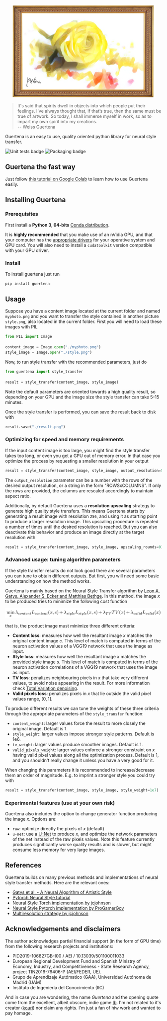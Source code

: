 <div align="center">
  <img src="https://raw.githubusercontent.com/albarji/guertena/master/docs/img/guertenaLogo.png" height="300"><br>
</div>

> It's said that spirits dwell in objects into which people put their feelings. I've always thought that, if that’s true, then the same must be true of artwork. So today, I shall immerse myself in work, so as to impart my own spirit into my creations.  
> -- Weiss Guertena

Guertena is an easy to use, quality oriented python library for neural style transfer.

![Unit tests badge](https://github.com/albarji/guertena/actions/workflows/tests.yml/badge.svg)
![Packaging badge](https://github.com/albarji/guertena/actions/workflows/publish.yml/badge.svg)

## Guertena the fast way

Just follow [this tutorial on Google Colab](https://colab.research.google.com/drive/1jvQx95EDjBMak34e12-KYfZd_4Td2Z5t?usp=sharing) to learn how to use Guertena easily.

## Installing Guertena

### Prerequisites

First install a **Python 3, 64-bits** [Conda distribution](https://anaconda.org/anaconda/python).

It is **highly recommended** that you make use of an nVidia GPU, and that your computer has the [appropriate drivers](http://www.nvidia.com//Download/index.aspx) for your operative system and GPU card. You will also need to install a `cudatoolkit` version compatible with your GPU driver.

### Install

To install guertena just run

```python
pip install guertena
```

## Usage

Suppose you have a content image located at the current folder and named `myphoto.png` and you want to transfer the style contained in another picture `style.png`, also located in the current folder. First you will need to load these images with PIL

```python
from PIL import Image

content_image = Image.open("./myphoto.png")
style_image = Image.open("./style.png")
```

Now, to run style transfer with the recommended parameters, just do

```python
from guertena import style_transfer

result = style_transfer(content_image, style_image)
```

Note the default parameters are oriented towards a high quality result, so depending on your GPU and the image size the style transfer can take 5-15 minutes.

Once the style transfer is performed, you can save the result back to disk with

```python
result.save("./result.png")
```

### Optimizing for speed and memory requirements

If the input content image is too large, you might find the style transfer takes too long, or even you get a GPU out of memory error. In that case you optimize the process by requesting a smaller resolution in your output

```python
result = style_transfer(content_image, style_image, output_resolution=512)
```

The `output_resolution` parameter can be a number with the rows of the desired output resolution, or a string in the form "ROWSxCOLUMNS". If only the rows are provided, the columns are rescaled accordingly to maintain aspect ratio.

Additionally, by default Guertena uses a **resolution upscaling** strategy to generate high quality style transfers. This means Guertena starts by generating a result image with resolution `256`, and using it as starting point to produce a larger resolution image. This upscaling procedure is repeated a number of times until the desired resolution is reached. But you can also deactivate this behavior and produce an image directly at the target resolution with

```python
result = style_transfer(content_image, style_image, upscaling_rounds=0)
```

### Advanced usage: tuning algorithm parameters

If the style transfer results do not look good there are several parameters you can tune to obtain different outputs. But first, you will need some basic understanding on how the method works.

Guertena is mainly based on the Neural Style Transfer algorithm by [Leon A. Gatys, Alexander S. Ecker and Matthias Bethge](https://arxiv.org/abs/1508.06576). In this method, the image $x$ to be produced tries to minimize the following cost function

![alt text](docs/img/guertenaEquation.png)

that is, the product image must minimize three different criteria:

* **Content loss**: measures how well the resultant image $x$ matches the original content image $c$. This level of match is computed in terms of the neuron activation values of a VGG19 network that uses the image as input.
* **Style loss**: measures how well the resultant image $x$ matches the provided style image $s$. This level of match is computed in terms of the neuron activation correlations of a VGG19 network that uses the image as input.
* **TV loss**: penalizes neighbouring pixels in $x$ that take very different values, to avoid noise appearing in the result. For more information check [Total Variation denoising](https://en.wikipedia.org/wiki/Total_variation_denoising).
* **Valid pixels loss**: penalizes pixels in $x$ that lie outside the valid pixel values range, $[0, 1]$.

To produce different results we can tune the weights of these three criteria through the appropriate parameters of the `style_transfer` function:

* `content_weight`: larger values force the result to more closely the original image. Default is 1.
* `style_weight`: larger values impose stronger style patterns. Default is 1e6.
* `tv_weight`: larger values produce smoother images. Default is 1.
* `valid_pixels_weight`: larger values enforce a stronger constraint on $x$ having valid pixel values along all the optimization process. Default is 1, and you shouldn't really change it unless you have a very good for it.

When changing this parameters it is recommended to increase/decrease them an order of magnitude. E.g. to imprint a stronger style you could try with

```python
result = style_transfer(content_image, style_image, style_weight=1e7)
```

### Experimental features (use at your own risk)

Guertena also includes the option to change generator function producing the image $x$. Options are:

* `raw`: optimize directly the pixels of $x$ (default)
* `u-net`: use a [U-Net](https://en.wikipedia.org/wiki/U-Net) to produce $x$, and optimize the network parameters of the net instead of the raw pixels values. Note this feature currently produces significantly worse quality results and is slower, but might consume less memory for very large images.

## References

Guertena builds on many previous methods and implementations of neural style transfer methods. Here are the relevant ones:

* [Gatys et al. - A Neural Algorithm of Artistic Style](https://arxiv.org/abs/1508.06576)
* [Pytorch Neural Style tutorial](https://pytorch.org/tutorials/advanced/neural_style_tutorial.html)
* [Neural Style Torch implementation by jcjohnson](https://github.com/jcjohnson/neural-style)
* [Neural Style Pytorch implementation by ProGamerGov](https://github.com/ProGamerGov/neural-style-pt)
* [Multiresolution strategy by jcjohnson](https://gist.github.com/jcjohnson/ca1f29057a187bc7721a3a8c418cc7db)

## Acknowledgements and disclaimers

The author acknowledges partial financial support (in the form of GPU time) from the following research projects and institutions:

* PID2019-106827GB-I00 / AEI / 10.13039/501100011033
* European Regional Development Fund and Spanish Ministry of Economy, Industry, and Competitiveness - State Research Agency, project TIN2016-76406-P (AEI/FEDER, UE).
* Grupo de Aprendizaje Autómatico (GAA), Universidad Autónoma de Madrid (UAM)
* Instituto de Ingeniería del Conocimiento (IIC)

And in case you are wondering, the name *Guertena* and the opening quote come from the excellent, albeit obscure, indie game [Ib](https://vgperson.com/games/ib.htm). I'm not related to it's creator ([kouri](http://kouri.kuchinawa.com/)) nor claim any rights. I'm just a fan of hiw work and wanted to pay homage.
